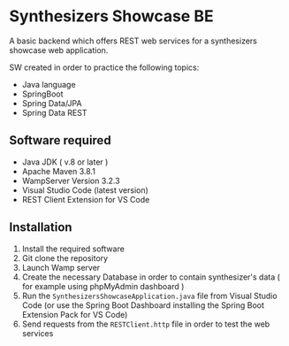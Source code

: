 # Synthesizers Showcase BE
 A basic backend which offers REST web services for a synthesizers showcase web application.

SW created in order to practice the following topics: 
 - Java language
 - SpringBoot
 - Spring Data/JPA
 - Spring Data REST

## Software required

- Java JDK ( v.8 or later )
- Apache Maven 3.8.1
- WampServer Version 3.2.3
- Visual Studio Code (latest version)
- REST Client Extension for VS Code

## Installation

1. Install the required software
2. Git clone the repository
3. Launch Wamp server
4. Create the necessary Database in order to contain synthesizer's data ( for example using phpMyAdmin dashboard )
5. Run the `SynthesizersShowcaseApplication.java` file from Visual Studio Code (or use the Spring Boot Dashboard installing the Spring Boot Extension Pack for VS Code)
6. Send requests from the `RESTClient.http` file in order to test the web services

